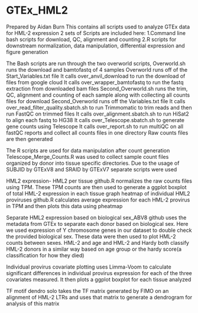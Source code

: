 # GTEx_HML2
Prepared by Aidan Burn
This contains all scripts used to analyze GTEx data for HML-2 expression
2 sets of Scripts are included here:
  1.Command line bash scripts for download, QC, alignment and counting
  2.R scripts for downstream normalization, data manipulation, differential expression and figure generation

The Bash scripts are run through the two overworld scripts,
  Overworld.sh runs the download and bamtofastq of 4 samples
    Overworld runs off of the Start_Variables.txt file
    It calls over_anvil_download to run the download of files from google cloud
    It calls over_wrapper_bamtofastq to run the fastq extraction from downloaded bam files
  Second_Overworld.sh runs the trim, QC, alignment and counting of each sample along with collecting all counts files for download
    Second_Overworld runs off the Variables.txt file
    It calls over_read_filter_quality.sbatch.sh to run Trimmomatic to trim reads and then run FastQC on trimmed files
    It calls over_alignment.sbatch.sh to run HiSat2 to align each fastq to HG38
    It calls over_Telescope.sbatch.sh to generate gene counts using Telescope
    It calls over_report.sh to run multiQC on all fastQC reports and collect all counts files in one directory
 Raw counts files are then generated
 
 The R scripts are used for data manipulation after count generation
 Telescope_Merge_Counts.R was used to collect sample count files organized by donor into tissue specific directories. Due to the usage of SUBJID by GTExV8 and SRAID by GTExV7 separate scripts were used
 
 HML2 expression- HML2 per tissue github.R normalizes the raw counts files using TPM. These TPM counts are then used to generate a ggplot boxplot of total HML-2 expression in each tissue
 graph heatmap of individual HML2 proviruses github.R calculates average expression for each HML-2 provirus in TPM and then plots this data using pheatmap 
 
 Separate HML2 expression based on biological sex_ABV8 github uses the metadata from GTEx to separate each donor based on biological sex. Here we used expression of Y chromosome genes in our dataset to double check the provided biological sex. These data were then used to plot HML-2 counts between sexes.
 HML-2 and age and HML-2 and Hardy both classify HML-2 donors in a similar way based on age group or the hardy score(a classification for how they died)
 
 Individual provirus covariate plotting uses Limma-Voom to calculate significant differences in individual provirus expression for each of the three covariates measured. It then plots a ggplot boxplot for each tissue analyzed
 
 TF motif dendro solo takes the TF matrix generated by FIMO on an alignment of HML-2 LTRs and uses that matrix to generate a dendrogram for analysis of this matrix
    
